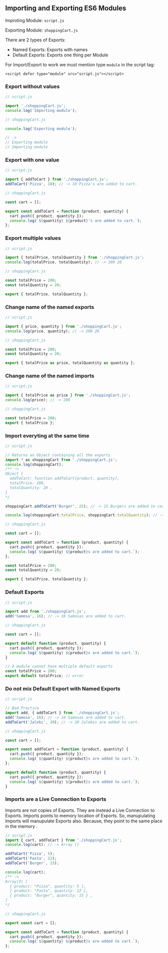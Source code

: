 ## Importing and Exporting ES6 Modules

Improting Module: `script.js`

Exporting Module: `shoppingCart.js`

There are 2 types of Exports:

- Named Exports: Exports with names
- Default Exports: Exports one thing per Module

For Import/Export to work we must mention type `module` in the script tag:

`<script defer type="module" src="script.js"></script>`

### Export without values

```js
// script.js

import './shoppingCart.js';
console.log('Importing module');
```

```js
// shoppingCart.js

console.log('Exporting module');
```

```js
// ->
// Exporting module
// Importing module
```

### Export with one value

```js
// script.js

import { addToCart } from './shoppingCart.js';
addToCart('Pizza', 10); // -> 10 Pizza's are added to cart.
```

```js
// shoppingCart.js

const cart = [];

export const addToCart = function (product, quantity) {
  cart.push({ product, quantity });
  console.log(`${quantity} ${product}'s are added to cart.`);
};
```

### Export multiple values

```js
// script.js

import { totalPrice, totalQuantity } from './shoppingCart.js';
console.log(totalPrice, totalQuantity); // -> 200 20
```

```js
// shoppingCart.js

const totalPrice = 200;
const totalQuantity = 20;

export { totalPrice, totalQuantity };
```

### Change name of the named exports

```js
// script.js

import { price, quantity } from './shoppingCart.js';
console.log(price, quantity); // -> 200 20
```

```js
// shoppingCart.js

const totalPrice = 200;
const totalQuantity = 20;

export { totalPrice as price, totalQuantity as quantity };
```

### Change name of the named imports

```js
// script.js

import { totalPrice as price } from './shoppingCart.js';
console.log(price); // -> 200
```

```js
// shoppingCart.js

const totalPrice = 200;
export { totalPrice };
```

### Import everyting at the same time

```js
// script.js

// Returns an Object containing all the exports
import * as shoppingCart from './shoppingCart.js';
console.log(shoppingCart);
/** -> 
Object { 
  addToCart: function addToCart(product, quantity),
  totalPrice: 200,
  totalQuantity: 20 ,
}
*/

shoppingCart.addToCart('Burger', 25); // -> 25 Burgers are added to cart.

console.log(shoppingCart.totalPrice, shoppingCart.totalQuantity); // -> 200 20
```

```js
// shoppingCart.js

const cart = [];

export const addToCart = function (product, quantity) {
  cart.push({ product, quantity });
  console.log(`${quantity} ${product}s are added to cart.`);
};

const totalPrice = 200;
const totalQuantity = 20;

export { totalPrice, totalQuantity };
```

### Default Exports

```js
// script.js

import add from './shoppingCart.js';
add('Samosa', 16); // -> 16 Samosas are added to cart.
```

```js
// shoppingCart.js

const cart = [];

export default function (product, quantity) {
  cart.push({ product, quantity });
  console.log(`${quantity} ${product}s are added to cart.`);
}

// A module cannot have multiple default exports
const totalPrice = 200;
export default totalPrice; // error
```

### Do not mix Default Export with Named Exports

```js
// script.js

// Bad Practice
import add, { addToCart } from './shoppingCart.js';
add('Samosa', 16); // -> 16 Samosas are added to cart.
addToCart('Jalebi', 20); // -> 20 Jalebis are added to cart.
```

```js
// shoppingCart.js

const cart = [];

export const addToCart = function (product, quantity) {
  cart.push({ product, quantity });
  console.log(`${quantity} ${product}s are added to cart.`);
};

export default function (product, quantity) {
  cart.push({ product, quantity });
  console.log(`${quantity} ${product}s are added to cart.`);
}
```

### Imports are a Live Connection to Exports

Imports are not copies of Exports. They are instead a Live Connection to Exports. Imports points to memory location of Exports. So, manupulating Imports will manupulate Exports also. Because, they point to the same place in the memory .

```js
// script.js
import { cart, addToCart } from './shoppingCart.js';
console.log(cart); // -> Array []

addToCart('Pizza', 5);
addToCart('Pasta', 12);
addToCart('Burger', 15);

console.log(cart);
/** -> 
Array(3) [ 
  { product: "Pizza", quantity: 5 },
  { product: "Pasta", quantity: 12 },
  { product: "Burger", quantity: 15 } ,
]
*/
```

```js
// shoppingCart.js

export const cart = [];

export const addToCart = function (product, quantity) {
  cart.push({ product, quantity });
  console.log(`${quantity} ${product}s are added to cart.`);
};
```
